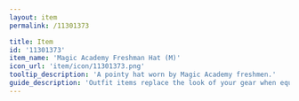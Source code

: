 ```yaml
---
layout: item
permalink: /11301373

title: Item
id: '11301373'
item_name: 'Magic Academy Freshman Hat (M)'
icon_url: 'item/icon/11301373.png'
tooltip_description: 'A pointy hat worn by Magic Academy freshmen.'
guide_description: 'Outfit items replace the look of your gear when equipped.'
---
```

